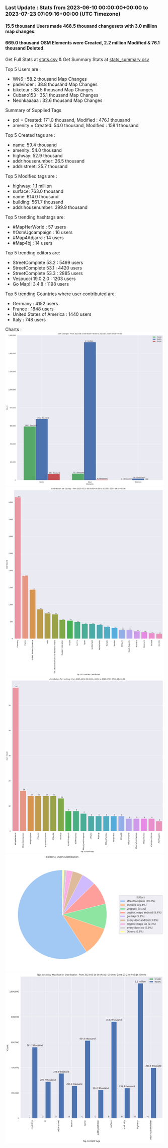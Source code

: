 ### Last Update : Stats from 2023-06-10 00:00:00+00:00 to 2023-07-23 07:09:16+00:00 (UTC Timezone)

#### 15.5 thousand Users made 468.5 thousand changesets with 3.0 million map changes.
#### 669.0 thousand OSM Elements were Created, 2.2 million Modified & 76.1 thousand Deleted.
Get Full Stats at [stats.csv](/stats/fieldmappers/Daily/stats.csv)
 & Get Summary Stats at [stats_summary.csv](/stats/fieldmappers/Daily/stats_summary.csv)

Top 5 Users are : 
- WN6 : 58.2 thousand Map Changes
- padvinder : 38.8 thousand Map Changes
- biketeur : 38.5 thousand Map Changes
- Cubano153 : 35.1 thousand Map Changes
- Neonkaaaaa : 32.6 thousand Map Changes

Summary of Supplied Tags
- poi = Created: 171.0 thousand, Modified : 476.1 thousand
- amenity = Created: 54.0 thousand, Modified : 158.1 thousand


Top 5 Created tags are :
- name: 59.4 thousand
- amenity: 54.0 thousand
- highway: 52.9 thousand
- addr:housenumber: 26.5 thousand
- addr:street: 25.7 thousand


Top 5 Modified tags are :
- highway: 1.1 million
- surface: 763.0 thousand
- name: 614.0 thousand
- building: 561.7 thousand
- addr:housenumber: 399.9 thousand


Top 5 trending hashtags are:
- #MapHerWorld : 57 users
- #OsmUgcampaign : 16 users
- #Map4Adjarra : 14 users
- #Map4bj : 14 users


Top 5 trending editors are:
- StreetComplete 53.2 : 5499 users
- StreetComplete 53.1 : 4420 users
- StreetComplete 53.3 : 2885 users
- Vespucci 19.0.2.0 : 1203 users
- Go Map!! 3.4.8 : 1198 users


Top 5 trending Countries where user contributed are:
- Germany : 4152 users
- France : 1848 users
- United States of America : 1440 users
- Italy : 748 users


 Charts : 
![Alt text](./stats_osm_changes.png) 
![Alt text](./stats_users_per_country.png) 
![Alt text](./stats_users_per_hashtag.png) 
![Alt text](./stats_editors_pie_chart.png) 
![Alt text](./stats_tags.png) 
